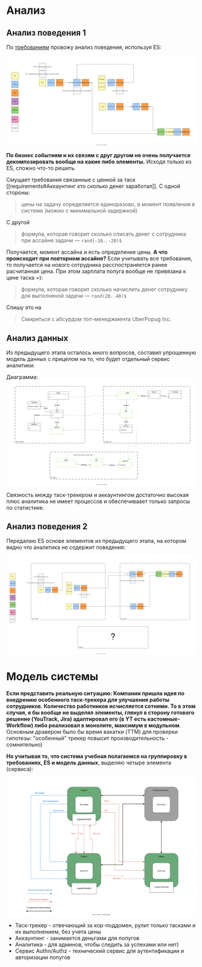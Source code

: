 # Анализ

## Анализ поведения 1

По [требованиям](requirements.md) провожу анализ поведения, используя ES:

![Event Storming](es_diagram_1.svg)

**По бизнес событиям и их связям с друг другом не очень получается декомпозировать вообще на какие либо элементы.** Исходя только из ES, сложно что-то решить.

Смущает требования связанные с ценной за таск [[requirements#Аккаунтинг кто сколько денег заработал]]. C одной стороны:

> цены на задачу определяется единоразово, в момент появления в системе (можно с минимальной задержкой)

С другой 

> формула, которая говорит сколько списать денег с сотрудника при ассайне задачи — `rand(-10..-20)$`

Получается, момент ассайна и есть определение цены. **А что происходит при повторном ассайне?** Если учитывать все требования, то получается на нового сотрудника расспостраняется ранее расчитанная цена. При этом зарплата попуга вообще не привязана к цене таска =):

> формула, которая говорит сколько начислить денег сотруднику для выполненой задачи — `rand(20..40)$`

Спишу это на 

> Смириться с абсурдом топ-менеджмента UberPopug Inc.


## Анализ данных

Из предыдущего этапа осталось много вопросов, составил упрощенную модель данных с прицелом на то, что будет отдельный сервис аналитики:

Диаграмма:
![Data Model](data_diagram.svg)

 Связность между таск-трекером и аккаунтингом достаточно высокая плюс аналитика не имеет процессов и обеспечиваает только запросы по статистике.


## Анализ поведения 2

Передалаю ES основе элементов из предыдущего этапа, на котором видно что аналитика не содержит поведения:

![Event Storming 2](es_diagram_2.svg)


# Модель системы

**Если представить реальную ситуацию: Компании пришла идея по внедрению особенного таск-трекера для улучшения работы сотрудников. Количество работников исчисляется сотнями. То в этом случая, я бы вообще не выделял элементы, глянул в сторону готового решение (YouTrack, Jira) адаптировал его (в YT есть кастомные-Workflow) либо реализовал в монолите, максимум в модульном**. Основным дравером было бы время вакатки (TTM) для проверки гипотезы: "особенный" трекер повысит производительность -  сомнительно)


**Но учитывая то, что система учебная полагаемся на группировку в требованиях, ES и модель данных**, выделяю четыре элемента (сервиса):


![Architecture](architecture.svg)


- Таск-трекер - отвечающий за кор-поддомен, рулит только тасками и их выполнением, без учета цены
- Аккаунтинг - занимается деньгами для попугов
- Аналитика - для админов, чтобы следить за успехами или нет)
- Сервис Authn/Authz - технический сервис для аутентификации и авторизации попугов